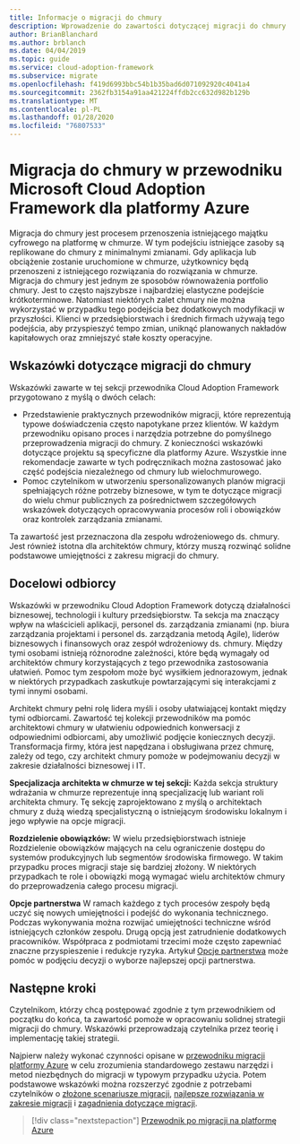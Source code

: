 ```yaml
---
title: Informacje o migracji do chmury
description: Wprowadzenie do zawartości dotyczącej migracji do chmury
author: BrianBlanchard
ms.author: brblanch
ms.date: 04/04/2019
ms.topic: guide
ms.service: cloud-adoption-framework
ms.subservice: migrate
ms.openlocfilehash: f419d6993bbc54b1b35bad6d071092920c4041a4
ms.sourcegitcommit: 2362fb3154a91aa421224ffdb2cc632d982b129b
ms.translationtype: MT
ms.contentlocale: pl-PL
ms.lasthandoff: 01/28/2020
ms.locfileid: "76807533"
---
```

# <a name="cloud-migration-in-the-microsoft-cloud-adoption-framework-for-azure"></a>Migracja do chmury w przewodniku Microsoft Cloud Adoption Framework dla platformy Azure

Migracja do chmury jest procesem przenoszenia istniejącego majątku cyfrowego na platformę w chmurze. W tym podejściu istniejące zasoby są replikowane do chmury z minimalnymi zmianami. Gdy aplikacja lub obciążenie zostanie uruchomione w chmurze, użytkownicy będą przenoszeni z istniejącego rozwiązania do rozwiązania w chmurze. Migracja do chmury jest jednym ze sposobów równoważenia portfolio chmury. Jest to często najszybsze i najbardziej elastyczne podejście krótkoterminowe. Natomiast niektórych zalet chmury nie można wykorzystać w przypadku tego podejścia bez dodatkowych modyfikacji w przyszłości. Klienci w przedsiębiorstwach i średnich firmach używają tego podejścia, aby przyspieszyć tempo zmian, uniknąć planowanych nakładów kapitałowych oraz zmniejszyć stałe koszty operacyjne.

## <a name="cloud-migration-guidance"></a>Wskazówki dotyczące migracji do chmury

Wskazówki zawarte w tej sekcji przewodnika Cloud Adoption Framework przygotowano z myślą o dwóch celach:

- Przedstawienie praktycznych przewodników migracji, które reprezentują typowe doświadczenia często napotykane przez klientów. W każdym przewodniku opisano proces i narzędzia potrzebne do pomyślnego przeprowadzenia migracji do chmury. Z konieczności wskazówki dotyczące projektu są specyficzne dla platformy Azure. Wszystkie inne rekomendacje zawarte w tych podręcznikach można zastosować jako część podejścia niezależnego od chmury lub wielochmurowego.
- Pomoc czytelnikom w utworzeniu spersonalizowanych planów migracji spełniających różne potrzeby biznesowe, w tym te dotyczące migracji do wielu chmur publicznych za pośrednictwem szczegółowych wskazówek dotyczących opracowywania procesów roli i obowiązków oraz kontrolek zarządzania zmianami.

Ta zawartość jest przeznaczona dla zespołu wdrożeniowego ds. chmury. Jest również istotna dla architektów chmury, którzy muszą rozwinąć solidne podstawowe umiejętności z zakresu migracji do chmury.

## <a name="intended-audience"></a>Docelowi odbiorcy

Wskazówki w przewodniku Cloud Adoption Framework dotyczą działalności biznesowej, technologii i kultury przedsiębiorstw. Ta sekcja ma znaczący wpływ na właścicieli aplikacji, personel ds. zarządzania zmianami (np. biura zarządzania projektami i personel ds. zarządzania metodą Agile), liderów biznesowych i finansowych oraz zespół wdrożeniowy ds. chmury. Między tymi osobami istnieją różnorodne zależności, które będą wymagały od architektów chmury korzystających z tego przewodnika zastosowania ułatwień. Pomoc tym zespołom może być wysiłkiem jednorazowym, jednak w niektórych przypadkach zaskutkuje powtarzającymi się interakcjami z tymi innymi osobami.

Architekt chmury pełni rolę lidera myśli i osoby ułatwiającej kontakt między tymi odbiorcami. Zawartość tej kolekcji przewodników ma pomóc architektowi chmury w ułatwieniu odpowiednich konwersacji z odpowiednimi odbiorcami, aby umożliwić podjęcie koniecznych decyzji. Transformacja firmy, która jest napędzana i obsługiwana przez chmurę, zależy od tego, czy architekt chmury pomoże w podejmowaniu decyzji w zakresie działalności biznesowej i IT.

**Specjalizacja architekta w chmurze w tej sekcji:** Każda sekcja struktury wdrażania w chmurze reprezentuje inną specjalizację lub wariant roli architekta chmury. Tę sekcję zaprojektowano z myślą o architektach chmury z dużą wiedzą specjalistyczną o istniejącym środowisku lokalnym i jego wpływie na opcje migracji.

**Rozdzielenie obowiązków:** W wielu przedsiębiorstwach istnieje Rozdzielenie obowiązków mających na celu ograniczenie dostępu do systemów produkcyjnych lub segmentów środowiska firmowego. W takim przypadku proces migracji staje się bardziej złożony. W niektórych przypadkach te role i obowiązki mogą wymagać wielu architektów chmury do przeprowadzenia całego procesu migracji.

**Opcje partnerstwa** W ramach każdego z tych procesów zespoły będą uczyć się nowych umiejętności i podejść do wykonania technicznego. Podczas wykonywania można rozwijać umiejętności techniczne wśród istniejących członków zespołu. Drugą opcją jest zatrudnienie dodatkowych pracowników. Współpraca z podmiotami trzecimi może często zapewniać znaczne przyspieszenie i redukcje ryzyka. Artykuł [Opcje partnerstwa](./migration-considerations/assess/partnership-options.md) może pomóc w podjęciu decyzji o wyborze najlepszej opcji partnerstwa.

## <a name="next-steps"></a>Następne kroki

Czytelnikom, którzy chcą postępować zgodnie z tym przewodnikiem od początku do końca, ta zawartość pomoże w opracowaniu solidnej strategii migracji do chmury. Wskazówki przeprowadzają czytelnika przez teorię i implementację takiej strategii.

Najpierw należy wykonać czynności opisane w [przewodniku migracji platformy Azure](./azure-migration-guide/index.md) w celu zrozumienia standardowego zestawu narzędzi i metod niezbędnych do migracji w typowym przypadku użycia. Potem podstawowe wskazówki można rozszerzyć zgodnie z potrzebami czytelników o [złożone scenariusze migracji](./expanded-scope/index.md), [najlepsze rozwiązania w zakresie migracji](./azure-best-practices/index.md) i [zagadnienia dotyczące migracji](./migration-considerations/index.md).

> [!div class="nextstepaction"]
> [Przewodnik po migracji na platformę Azure](./azure-migration-guide/index.md)
